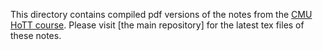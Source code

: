 This directory contains compiled pdf versions of the notes from the [CMU HoTT course][].
Please visit [the main repository] for the latest tex files of these notes.

[CMU HoTT course]: http://www.cs.cmu.edu/~rwh/courses/hott/
[Notes from CMU HoTT course]: https://github.com/favonia/hott-notes
[notes directory]: https://github.com/williamdemeo/TypeFunc/tree/master/notes
